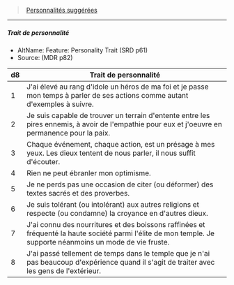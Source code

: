 ﻿---
!PersonalityTraitItem
Table: >+
  |d8|Trait de personnalité|

  |---|---|

  |1|J'ai élevé au rang d'idole un héros de ma foi <!--br-->et je passe mon temps à parler de ses actions <!--br-->comme autant d'exemples à suivre.|

  |2|Je suis capable de trouver un terrain d'entente <!--br-->entre les pires ennemis, à avoir de l'empathie <!--br-->pour eux et j'oeuvre en permanence pour la <!--br-->paix.|

  |3|Chaque événement, chaque action, est un <!--br-->présage à mes yeux. Les dieux tentent de nous <!--br-->parler, il nous suffit d'écouter.|

  |4|Rien ne peut ébranler mon optimisme.|

  |5|Je ne perds pas une occasion de citer (ou <!--br-->déformer) des textes sacrés et des proverbes.|

  |6|Je suis tolérant (ou intolérant) aux autres <!--br-->religions et respecte (ou condamne) la <!--br-->croyance en d'autres dieux.|

  |7|J'ai connu des nourritures et des boissons <!--br-->raffinées et fréquenté la haute société parmi <!--br-->l'élite de mon temple. Je supporte néanmoins <!--br-->un mode de vie fruste.|

  |8|J'ai passé tellement de temps dans le temple <!--br-->que je n'ai pas beaucoup d'expérience quand il <!--br-->s'agit de traiter avec les gens de l'extérieur.|

Id: background_devot_hd.md#trait-de-personnalité
ParentLink: background_devot_hd.md#personnalités-suggérées
Name: Trait de personnalité
ParentName: Personnalités suggérées
NameLevel: 5
AltName: 'Feature: Personality Trait (SRD p61)'
Source: (MDR p82)
Attributes: {}
AttributesDictionary: >+
  {}

---
> [Personnalités suggérées](hd_background_devot_personnalites_suggerees.md)

---

##### Trait de personnalité

- AltName: Feature: Personality Trait (SRD p61)
- Source: (MDR p82)

|d8|Trait de personnalité|
|---|---|
|1|J'ai élevé au rang d'idole un héros de ma foi et je passe mon temps à parler de ses actions comme autant d'exemples à suivre.|
|2|Je suis capable de trouver un terrain d'entente entre les pires ennemis, à avoir de l'empathie pour eux et j'oeuvre en permanence pour la paix.|
|3|Chaque événement, chaque action, est un présage à mes yeux. Les dieux tentent de nous parler, il nous suffit d'écouter.|
|4|Rien ne peut ébranler mon optimisme.|
|5|Je ne perds pas une occasion de citer (ou déformer) des textes sacrés et des proverbes.|
|6|Je suis tolérant (ou intolérant) aux autres religions et respecte (ou condamne) la croyance en d'autres dieux.|
|7|J'ai connu des nourritures et des boissons raffinées et fréquenté la haute société parmi l'élite de mon temple. Je supporte néanmoins un mode de vie fruste.|
|8|J'ai passé tellement de temps dans le temple que je n'ai pas beaucoup d'expérience quand il s'agit de traiter avec les gens de l'extérieur.|

